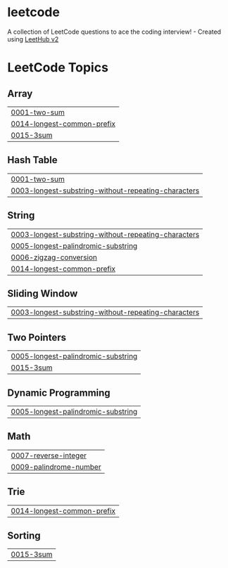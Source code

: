 # leetcode
A collection of LeetCode questions to ace the coding interview! - Created using [LeetHub v2](https://github.com/arunbhardwaj/LeetHub-2.0)

<!---LeetCode Topics Start-->
# LeetCode Topics
## Array
|  |
| ------- |
| [0001-two-sum](https://github.com/sweun2/leetcode/tree/master/0001-two-sum) |
| [0014-longest-common-prefix](https://github.com/sweun2/leetcode/tree/master/0014-longest-common-prefix) |
| [0015-3sum](https://github.com/sweun2/leetcode/tree/master/0015-3sum) |
## Hash Table
|  |
| ------- |
| [0001-two-sum](https://github.com/sweun2/leetcode/tree/master/0001-two-sum) |
| [0003-longest-substring-without-repeating-characters](https://github.com/sweun2/leetcode/tree/master/0003-longest-substring-without-repeating-characters) |
## String
|  |
| ------- |
| [0003-longest-substring-without-repeating-characters](https://github.com/sweun2/leetcode/tree/master/0003-longest-substring-without-repeating-characters) |
| [0005-longest-palindromic-substring](https://github.com/sweun2/leetcode/tree/master/0005-longest-palindromic-substring) |
| [0006-zigzag-conversion](https://github.com/sweun2/leetcode/tree/master/0006-zigzag-conversion) |
| [0014-longest-common-prefix](https://github.com/sweun2/leetcode/tree/master/0014-longest-common-prefix) |
## Sliding Window
|  |
| ------- |
| [0003-longest-substring-without-repeating-characters](https://github.com/sweun2/leetcode/tree/master/0003-longest-substring-without-repeating-characters) |
## Two Pointers
|  |
| ------- |
| [0005-longest-palindromic-substring](https://github.com/sweun2/leetcode/tree/master/0005-longest-palindromic-substring) |
| [0015-3sum](https://github.com/sweun2/leetcode/tree/master/0015-3sum) |
## Dynamic Programming
|  |
| ------- |
| [0005-longest-palindromic-substring](https://github.com/sweun2/leetcode/tree/master/0005-longest-palindromic-substring) |
## Math
|  |
| ------- |
| [0007-reverse-integer](https://github.com/sweun2/leetcode/tree/master/0007-reverse-integer) |
| [0009-palindrome-number](https://github.com/sweun2/leetcode/tree/master/0009-palindrome-number) |
## Trie
|  |
| ------- |
| [0014-longest-common-prefix](https://github.com/sweun2/leetcode/tree/master/0014-longest-common-prefix) |
## Sorting
|  |
| ------- |
| [0015-3sum](https://github.com/sweun2/leetcode/tree/master/0015-3sum) |
<!---LeetCode Topics End-->